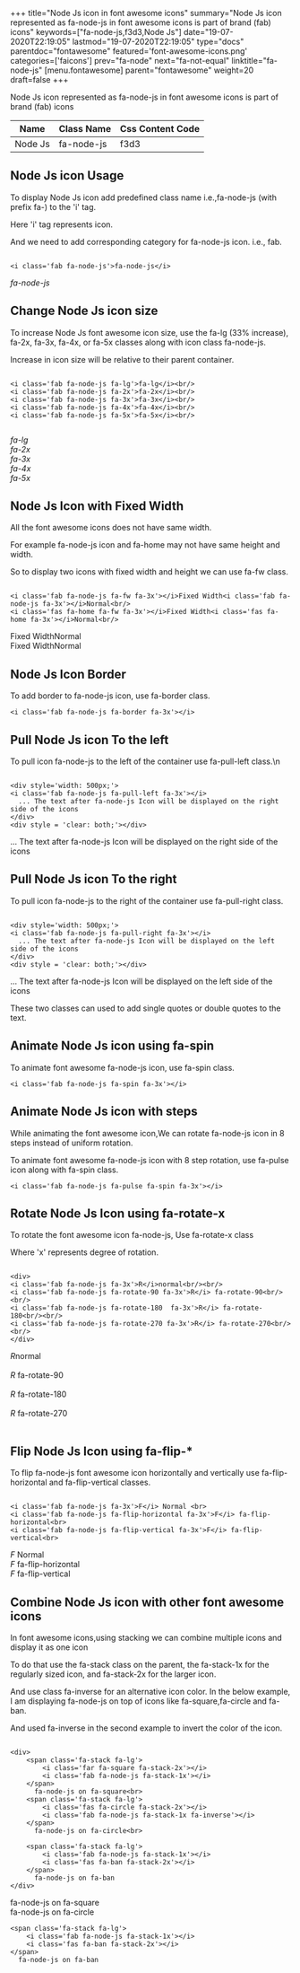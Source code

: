 +++
title="Node Js icon in font awesome icons"
summary="Node Js icon represented as fa-node-js in font awesome icons is part of brand (fab) icons"
keywords=["fa-node-js,f3d3,Node Js"]
date="19-07-2020T22:19:05"
lastmod="19-07-2020T22:19:05"
type="docs"
parentdoc="fontawesome"
featured='font-awesome-icons.png'
categories=['faicons']
prev="fa-node"
next="fa-not-equal"
linktitle="fa-node-js"
[menu.fontawesome]
parent="fontawesome"
weight=20
draft=false
+++


Node Js icon represented as fa-node-js in font awesome icons is part of brand (fab) icons

<div class='table-responsive'><table class='table'><thead><tr><th>Name</th><th>Class Name</th><th>Css Content Code</th></tr></thead><tbody><tr><td>Node Js</td><td>fa-node-js</td><td>f3d3</td></tr></tbody></table></div>



## Node Js icon Usage

To display Node Js icon add predefined class name i.e.,fa-node-js (with prefix fa-) to the 'i' tag.

Here 'i' tag represents icon.

And we need to add corresponding category for fa-node-js icon. i.e., fab.


```

<i class='fab fa-node-js'>fa-node-js</i>
```

<i class='fab fa-node-js'>fa-node-js</i>




## Change Node Js icon size
To increase Node Js font awesome icon size, use the fa-lg (33% increase), fa-2x, fa-3x, fa-4x, or fa-5x classes along with icon class fa-node-js.

Increase in icon size will be relative to their parent container. 

```

<i class='fab fa-node-js fa-lg'>fa-lg</i><br/>
<i class='fab fa-node-js fa-2x'>fa-2x</i><br/>
<i class='fab fa-node-js fa-3x'>fa-3x</i><br/>
<i class='fab fa-node-js fa-4x'>fa-4x</i><br/>
<i class='fab fa-node-js fa-5x'>fa-5x</i><br/>
            
```

<i class='fab fa-node-js fa-lg'>fa-lg</i><br/>
<i class='fab fa-node-js fa-2x'>fa-2x</i><br/>
<i class='fab fa-node-js fa-3x'>fa-3x</i><br/>
<i class='fab fa-node-js fa-4x'>fa-4x</i><br/>
<i class='fab fa-node-js fa-5x'>fa-5x</i><br/>
            



## Node Js Icon with Fixed Width 

All the font awesome icons does not have same width.

For example fa-node-js icon and fa-home may not have same height and width.

So to display two icons with fixed width and height we can use fa-fw class.


```

<i class='fab fa-node-js fa-fw fa-3x'></i>Fixed Width<i class='fab fa-node-js fa-3x'></i>Normal<br/>
<i class='fas fa-home fa-fw fa-3x'></i>Fixed Width<i class='fas fa-home fa-3x'></i>Normal<br/>
```

<i class='fab fa-node-js fa-fw fa-3x'></i>Fixed Width<i class='fab fa-node-js fa-3x'></i>Normal<br/>
<i class='fas fa-home fa-fw fa-3x'></i>Fixed Width<i class='fas fa-home fa-3x'></i>Normal<br/>



## Node Js Icon Border 

To add border to fa-node-js icon, use fa-border class.


```
<i class='fab fa-node-js fa-border fa-3x'></i>

```
<i class='fab fa-node-js fa-border fa-3x'></i>





## Pull Node Js icon To the left

To pull icon fa-node-js to the left of the container use fa-pull-left class.\n

```

<div style='width: 500px;'>
<i class='fab fa-node-js fa-pull-left fa-3x'></i>
  ... The text after fa-node-js Icon will be displayed on the right side of the icons
</div>
<div style = 'clear: both;'></div>
```

<div style='width: 500px;'>
<i class='fab fa-node-js fa-pull-left fa-3x'></i>
  ... The text after fa-node-js Icon will be displayed on the right side of the icons
</div>
<div style = 'clear: both;'></div>




## Pull Node Js icon To the right
To pull icon fa-node-js to the right of the container use fa-pull-right class.

```

<div style='width: 500px;'>
<i class='fab fa-node-js fa-pull-right fa-3x'></i>
  ... The text after fa-node-js Icon will be displayed on the left side of the icons
</div>
<div style = 'clear: both;'></div>
```

<div style='width: 500px;'>
<i class='fab fa-node-js fa-pull-right fa-3x'></i>
  ... The text after fa-node-js Icon will be displayed on the left side of the icons
</div>
<div style = 'clear: both;'></div>

These two classes can used to add single quotes or double quotes to the text.


## Animate Node Js icon using fa-spin
To animate font awesome fa-node-js icon, use fa-spin class.

```
<i class='fab fa-node-js fa-spin fa-3x'></i>
```
<i class='fab fa-node-js fa-spin fa-3x'></i>




## Animate Node Js icon with steps
While animating the font awesome icon,We can rotate fa-node-js icon in 8 steps instead of uniform rotation.

To animate font awesome fa-node-js icon with 8 step rotation, use fa-pulse icon along with fa-spin class.


```
<i class='fab fa-node-js fa-pulse fa-spin fa-3x'></i>

```
<i class='fab fa-node-js fa-pulse fa-spin fa-3x'></i>





## Rotate Node Js Icon using fa-rotate-x
To rotate the font awesome icon fa-node-js, Use fa-rotate-x class

Where 'x' represents degree of rotation.


```

<div>
<i class='fab fa-node-js fa-3x'>R</i>normal<br/><br/>
<i class='fab fa-node-js fa-rotate-90 fa-3x'>R</i> fa-rotate-90<br/><br/> 
<i class='fab fa-node-js fa-rotate-180  fa-3x'>R</i> fa-rotate-180<br/><br/> 
<i class='fab fa-node-js fa-rotate-270 fa-3x'>R</i> fa-rotate-270<br/><br/>
</div>
```

<div>
<i class='fab fa-node-js fa-3x'>R</i>normal<br/><br/>
<i class='fab fa-node-js fa-rotate-90 fa-3x'>R</i> fa-rotate-90<br/><br/> 
<i class='fab fa-node-js fa-rotate-180  fa-3x'>R</i> fa-rotate-180<br/><br/> 
<i class='fab fa-node-js fa-rotate-270 fa-3x'>R</i> fa-rotate-270<br/><br/>
</div>




## Flip Node Js Icon using fa-flip-*
To flip fa-node-js font awesome icon horizontally and vertically use fa-flip-horizontal and fa-flip-vertical classes. 

```

<i class='fab fa-node-js fa-3x'>F</i> Normal <br>
<i class='fab fa-node-js fa-flip-horizontal fa-3x'>F</i> fa-flip-horizontal<br>
<i class='fab fa-node-js fa-flip-vertical fa-3x'>F</i> fa-flip-vertical<br>
```

<i class='fab fa-node-js fa-3x'>F</i> Normal <br>
<i class='fab fa-node-js fa-flip-horizontal fa-3x'>F</i> fa-flip-horizontal<br>
<i class='fab fa-node-js fa-flip-vertical fa-3x'>F</i> fa-flip-vertical<br>




## Combine Node Js icon with other font awesome icons
In font awesome icons,using stacking we can combine multiple icons and display it as one icon 

To do that use the fa-stack class on the parent, the fa-stack-1x for the regularly sized icon, and fa-stack-2x for the larger icon.

And use class fa-inverse for an alternative icon color. 
In the below example, I am displaying fa-node-js on top of icons like fa-square,fa-circle and fa-ban.

And used fa-inverse in the second example to invert the color of the icon.

```

<div>
    <span class='fa-stack fa-lg'>
        <i class='far fa-square fa-stack-2x'></i>
        <i class='fab fa-node-js fa-stack-1x'></i>
    </span>
      fa-node-js on fa-square<br>
    <span class='fa-stack fa-lg'>
        <i class='fas fa-circle fa-stack-2x'></i>
        <i class='fab fa-node-js fa-stack-1x fa-inverse'></i>
    </span>
      fa-node-js on fa-circle<br>

    <span class='fa-stack fa-lg'>
        <i class='fab fa-node-js fa-stack-1x'></i>
        <i class='fas fa-ban fa-stack-2x'></i>
    </span>
      fa-node-js on fa-ban
</div>
```

<div>
    <span class='fa-stack fa-lg'>
        <i class='far fa-square fa-stack-2x'></i>
        <i class='fab fa-node-js fa-stack-1x'></i>
    </span>
      fa-node-js on fa-square<br>
    <span class='fa-stack fa-lg'>
        <i class='fas fa-circle fa-stack-2x'></i>
        <i class='fab fa-node-js fa-stack-1x fa-inverse'></i>
    </span>
      fa-node-js on fa-circle<br>

    <span class='fa-stack fa-lg'>
        <i class='fab fa-node-js fa-stack-1x'></i>
        <i class='fas fa-ban fa-stack-2x'></i>
    </span>
      fa-node-js on fa-ban
</div>







